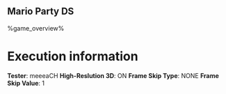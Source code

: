 ## Mario Party DS

%game_overview%

# Execution information

**Tester**: meeeaCH
**High-Reslution 3D**: ON
**Frame Skip Type**: NONE
**Frame Skip Value**: 1